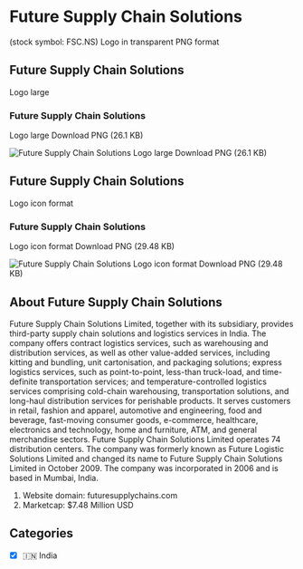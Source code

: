 # Future Supply Chain Solutions
 (stock symbol: FSC.NS) Logo in transparent PNG format

## Future Supply Chain Solutions
 Logo large

### Future Supply Chain Solutions
 Logo large Download PNG (26.1 KB)

![Future Supply Chain Solutions
 Logo large Download PNG (26.1 KB)](/img/orig/FSC.NS_BIG-2f871be2.png)

## Future Supply Chain Solutions
 Logo icon format

### Future Supply Chain Solutions
 Logo icon format Download PNG (29.48 KB)

![Future Supply Chain Solutions
 Logo icon format Download PNG (29.48 KB)](/img/orig/FSC.NS-040540bc.png)

## About Future Supply Chain Solutions


Future Supply Chain Solutions Limited, together with its subsidiary, provides third-party supply chain solutions and logistics services in India. The company offers contract logistics services, such as warehousing and distribution services, as well as other value-added services, including kitting and bundling, unit cartonisation, and packaging solutions; express logistics services, such as point-to-point, less-than truck-load, and time-definite transportation services; and temperature-controlled logistics services comprising cold-chain warehousing, transportation solutions, and long-haul distribution services for perishable products. It serves customers in retail, fashion and apparel, automotive and engineering, food and beverage, fast-moving consumer goods, e-commerce, healthcare, electronics and technology, home and furniture, ATM, and general merchandise sectors. Future Supply Chain Solutions Limited operates 74 distribution centers. The company was formerly known as Future Logistic Solutions Limited and changed its name to Future Supply Chain Solutions Limited in October 2009. The company was incorporated in 2006 and is based in Mumbai, India.

1. Website domain: futuresupplychains.com
2. Marketcap: $7.48 Million USD


## Categories
- [x] 🇮🇳 India
